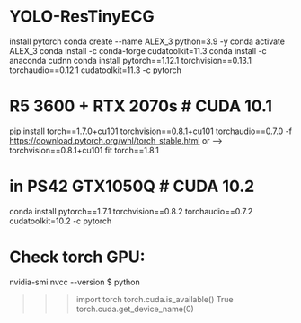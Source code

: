 # YOLO-ResTinyECG

install pytorch
conda create --name ALEX_3 python=3.9 -y
conda activate ALEX_3
conda install -c conda-forge cudatoolkit=11.3
conda install -c anaconda cudnn
conda install pytorch==1.12.1 torchvision==0.13.1 torchaudio==0.12.1 cudatoolkit=11.3 -c pytorch

# R5 3600 + RTX 2070s # CUDA 10.1
pip install torch==1.7.0+cu101 torchvision==0.8.1+cu101 torchaudio==0.7.0 -f https://download.pytorch.org/whl/torch_stable.html
or --> torchvision==0.8.1+cu101 fit torch==1.8.1

# in PS42 GTX1050Q # CUDA 10.2
conda install pytorch==1.7.1 torchvision==0.8.2 torchaudio==0.7.2 cudatoolkit=10.2 -c pytorch

# Check torch GPU:
nvidia-smi
nvcc --version
$ python
>>> import torch
>>> torch.cuda.is_available()
True
>>> torch.cuda.get_device_name(0)
